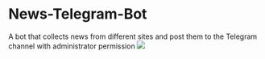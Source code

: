 # News-Telegram-Bot
A bot that collects news from different sites and post them to the Telegram channel with administrator permission
<img src='/Users/mac/Desktop/GitHub/News-Telegram-Bot/IMG_8611.PNG' hight=80px>
